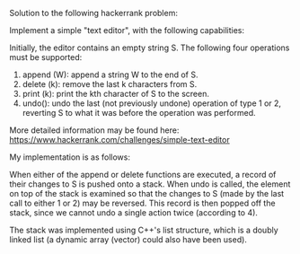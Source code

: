 Solution to the following hackerrank problem:

Implement a simple "text editor", with the following capabilities:

Initially, the editor contains an empty string S. The following four operations must be supported:

1. append (W): append a string W to the end of S.
2. delete (k): remove the last k characters from S.
3. print (k): print the kth character of S to the screen.
4. undo(): undo the last (not previously undone) operation of type 1 or 2, reverting S to what it was before the operation was performed.

More detailed information may be found here: https://www.hackerrank.com/challenges/simple-text-editor

My implementation is as follows:

When either of the append or delete functions are executed, a record of their changes to S is pushed onto a stack. When undo is called, the element on top of the stack is examined so that the changes to S (made by the last call to either 1 or 2) may be reversed. This record is then popped off the stack, since we cannot undo a single action twice (according to 4).

The stack was implemented using C++'s list structure, which is a doubly linked list (a dynamic array (vector) could also have been used).
